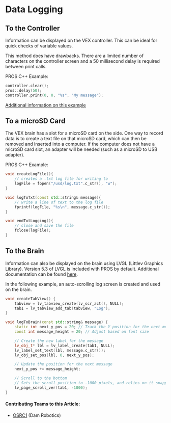 # Data Logging

## To the Controller

Information can be displayed on the VEX controller. This can be ideal for quick checks of variable values.

This method does have drawbacks. There are a limited number of characters on the controller screen and a 50 millisecond delay is required between print calls.

PROS C++ Example:

```cpp
controller.clear();
pros::delay(50);
controller.print(0, 0, "%s", "My message");
```

[Additional information on this example](https://pros.cs.purdue.edu/v5/api/cpp/misc.html#print)

## To a microSD Card

The VEX brain has a slot for a microSD card on the side. One way to record data is to create a text file on that microSD card, which can then be removed and inserted into a computer. If the computer does not have a microSD card slot, an adapter will be needed (such as a microSD to USB adapter).

PROS C++ Example:

```cpp
void createLogFile(){
    // creates a .txt log file for writing to
    logFile = fopen("/usd/log.txt".c_str(), "w");
}

void logToTxt(const std::string& message){
    // write a line of text to the log file
    fprintf(logFile, "%s\n", message.c_str());
}

void endTxtLogging(){
    // close and save the file
    fclose(logFile);
}
```

## To the Brain

Information can also be displayed on the brain using LVGL (Littlev Graphics Library). Version 5.3 of LVGL is included with PROS by default. Additional documentation can be found [here](https://github.com/GCEC-2918/LVGL\_v5-3\_Documentation\_Archive).

In the following example, an auto-scrolling log screen is created and used on the brain.

```cpp
void createTabView() {
    tabview = lv_tabview_create(lv_scr_act(), NULL);
	tab1 = lv_tabview_add_tab(tabview, "Log");
}

void logToBrain(const std::string& message) {
    static int next_y_pos = 20; // Track the Y position for the next message
    const int message_height = 20; // Adjust based on font size

    // Create the new label for the message
    lv_obj_t* lbl = lv_label_create(tab1, NULL);
    lv_label_set_text(lbl, message.c_str());
    lv_obj_set_pos(lbl, 0, next_y_pos);

    // Update the position for the next message
    next_y_pos += message_height;

    // Scroll to the bottom 
    // Sets the scroll position to -1000 pixels, and relies on it snapping back up to the lowest message. Not the most elegant way to do it.
    lv_page_scroll_ver(tab1, -1000);
}
```

#### Contributing Teams to this Article:

* [OSRC1](https://osurobotics.club/) (Dam Robotics)
